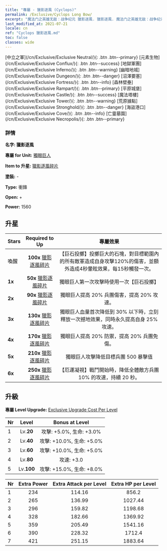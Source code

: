 ```yaml
---
title: "專屬 - 獵影逐風 (Cyclops)"
permalink: /Exclusive/Cyclops Long Bow/
excerpt: "魔法门之英雄无敌：战争纪元 獵影逐風. 獵影逐風. 魔法门之英雄无敌：战争纪元 專屬 獵影逐風. 獨眼巨人 專屬."
last_modified_at: 2021-07-21
locale: cn
ref: "Cyclops 獵影逐風.md"
toc: false
classes: wide
---
```

 [中立之軍](/cn/Exclusive/Exclusive Neutral/){: .btn .btn--primary} [元素生物](/cn/Exclusive/Exclusive Conflux/){: .btn .btn--success} [地獄軍團](/cn/Exclusive/Exclusive Inferno/){: .btn .btn--warning} [幽暗地城](/cn/Exclusive/Exclusive Dungeon/){: .btn .btn--danger} [沼澤要塞](/cn/Exclusive/Exclusive Fortress/){: .btn .btn--info} [森林壁壘](/cn/Exclusive/Exclusive Rampart/){: .btn .btn--primary} [平原城堡](/cn/Exclusive/Exclusive Castle/){: .btn .btn--success} [魔法塔樓](/cn/Exclusive/Exclusive Tower/){: .btn .btn--warning} [荒原據點](/cn/Exclusive/Exclusive Stronghold/){: .btn .btn--danger} [海盜港口](/cn/Exclusive/Exclusive Cove/){: .btn .btn--info} [亡靈墓園](/cn/Exclusive/Exclusive Necropolis/){: .btn .btn--primary} 

### 詳情
 **名字: 獵影逐風** 

 **專屬 for Unit:** [獨眼巨人](/cn/units/Cyclops/) 

 **Item to 升星:** [獵影逐風碎片](/cn/Items/con_914/)

 **塗裝:** -

 **Type:** 衝鋒

 **Open:** +

 **Power:** 1560

## 升星

  |     Stars    |  Required to Up | 專屬效果 |
  |:-------------|:---------------:|:---------------:|
  |  喚醒  | **100x** [獵影逐風碎片](/cn/Items/con_914/) | 【巨石投擲】投擲巨大的石塊，對目標範圍內的所有敵軍造成自身攻擊120%的傷害，並額外造成4秒暈眩效果，每15秒觸發一次。 |
  | **1x** <i class="fas fa-star"/> | **50x** [獵影逐風碎片](/cn/Items/con_914/) | 獨眼巨人第一次攻擊時使用一次【巨石投擲】 |
  | **2x** <i class="fas fa-star"/> | **90x** [獵影逐風碎片](/cn/Items/con_914/) | 獨眼巨人提高 20% 兵團傷害，提高 20% 攻速。 |
  | **3x** <i class="fas fa-star"/> | **130x** [獵影逐風碎片](/cn/Items/con_914/) | 獨眼巨人血量首次降低到 30% 以下時，立刻釋放一次撼地效果，同時永久提高自身 25% 攻速。 |
  | **4x** <i class="fas fa-star"/> | **170x** [獵影逐風碎片](/cn/Items/con_914/) | 獨眼巨人提高 20% 防禦，提高 20% 兵團免傷。 |
  | **5x** <i class="fas fa-star"/> | **210x** [獵影逐風碎片](/cn/Items/con_914/) | 獨眼巨人攻擊降低目標兵團 500 暴擊值 |
  | **6x** <i class="fas fa-star"/> | **250x** [獵影逐風碎片](/cn/Items/con_914/) | 【厄運凝視】戰鬥開始時，降低全體敵方兵團 10% 的攻速，持續 20 秒。 |


## 升級
 **專屬 Level Upgrade:** [Exclusive Upgrade Cost Per Level](/Exclusive/ExclusiveUpgradeCostPerLevel/)

  |  Nr  |   Level  | Bonus at Level |
  |:-----|:--------:|:--------------:|
  | 1 | Lv.**20** | 攻擊: +5.0%, 生命: +3.0% |
  | 2 | Lv.**40** | 攻擊: +10.0%, 生命: +5.0% |
  | 3 | Lv.**60** | 攻擊: +10.0%, 生命: +5.0% |
  | 4 | Lv.**80** | 攻速: +3.0 |
  | 5 | Lv.**100** | 攻擊: +15.0%, 生命: +8.0% |


  |  Nr  |  Extra Power | Extra Attack per Level | Extra HP per Level |
  |:-----|:--------:|:--------:|:--------:|
  | 1 | 234 | 114.16 | 856.2 |
  | 2 | 265 | 136.99 | 1027.44 |
  | 3 | 296 | 159.82 | 1198.68 |
  | 4 | 328 | 182.66 | 1369.92 |
  | 5 | 359 | 205.49 | 1541.16 |
  | 6 | 390 | 228.32 | 1712.4 |
  | 7 | 421 | 251.15 | 1883.64 |


